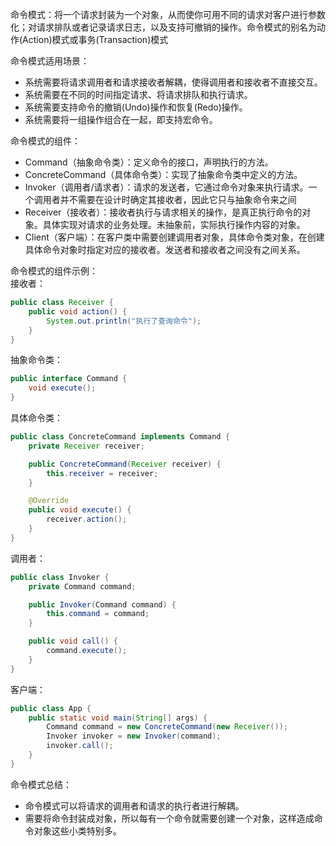 命令模式：将一个请求封装为一个对象，从而使你可用不同的请求对客户进行参数化；对请求排队或者记录请求日志，以及支持可撤销的操作。命令模式的别名为动作(Action)模式或事务(Transaction)模式

命令模式适用场景：
* 系统需要将请求调用者和请求接收者解耦，使得调用者和接收者不直接交互。
* 系统需要在不同的时间指定请求、将请求排队和执行请求。
* 系统需要支持命令的撤销(Undo)操作和恢复(Redo)操作。
* 系统需要将一组操作组合在一起，即支持宏命令。

命令模式的组件：
* Command（抽象命令类）：定义命令的接口，声明执行的方法。
* ConcreteCommand（具体命令类）：实现了抽象命令类中定义的方法。
* Invoker（调用者/请求者）：请求的发送者，它通过命令对象来执行请求。一个调用者并不需要在设计时确定其接收者，因此它只与抽象命令来之间
* Receiver（接收者）：接收者执行与请求相关的操作，是真正执行命令的对象。具体实现对请求的业务处理。未抽象前，实际执行操作内容的对象。
* Client（客户端）：在客户类中需要创建调用者对象，具体命令类对象，在创建具体命令对象时指定对应的接收者。发送者和接收者之间没有之间关系。

命令模式的组件示例：  
接收者：
```java
public class Receiver {
    public void action() {
        System.out.println("执行了查询命令");
    }
}
```
抽象命令类：
```java
public interface Command {
    void execute();
}
```
具体命令类：
```java
public class ConcreteCommand implements Command {
    private Receiver receiver;

    public ConcreteCommand(Receiver receiver) {
        this.receiver = receiver;
    }

    @Override
    public void execute() {
        receiver.action();
    }
}
```
调用者：
```java
public class Invoker {
    private Command command;

    public Invoker(Command command) {
        this.command = command;
    }

    public void call() {
        command.execute();
    }
}
```
客户端：
```java
public class App {
    public static void main(String[] args) {
        Command command = new ConcreteCommand(new Receiver());
        Invoker invoker = new Invoker(command);
        invoker.call();
    }
}
```

命令模式总结：
* 命令模式可以将请求的调用者和请求的执行者进行解耦。
* 需要将命令封装成对象，所以每有一个命令就需要创建一个对象，这样造成命令对象这些小类特别多。
